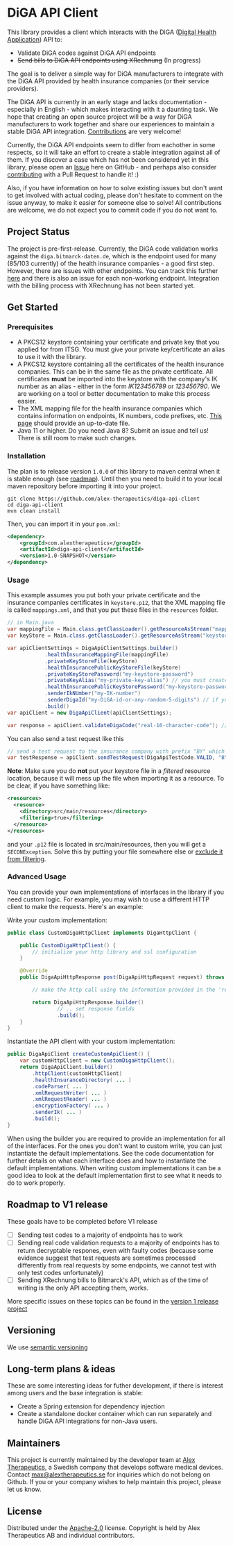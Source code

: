 # DiGA API Client

This library provides a client which interacts with the DiGA ([Digital Health Application](https://www.bfarm.de/EN/MedicalDevices/DiGA/_node.html)) API to:
- Validate DiGA codes against DiGA API endpoints
- ~~Send bills to DiGA API endpoints using XRechnung~~ (In progress)

The goal is to deliver a simple way for DiGA manufacturers to integrate with the DiGA API provided by health insurance companies (or their service providers).

The DiGA API is currently in an early stage and lacks documentation - especially in English - which makes interacting with it a daunting task. 
We hope that creating an open source project will be a way for DiGA manufacturers to work together and share our experiences to maintain a stable DiGA API integration.
[Contributions](CONTRIBUTING.md) are very welcome!

Currently, the DiGA API endpoints seem to differ from eachother in some respects, so it will take an effort to create a stable integration against all of them.
If you discover a case which has not been considered yet in this library, please open an [Issue](https://github.com/alex-therapeutics/diga-api-client/issues/new) here on GitHub -  and perhaps also consider [contributing](CONTRIBUTING.md) with a Pull Request to handle it! :)

Also, if you have information on how to solve existing issues but don't want to get involved with actual coding, please don't hesitate to comment on the issue anyway, to make it easier for someone else to solve! 
All contributions are welcome, we do not expect you to commit code if you do not want to.

## Project Status
The project is pre-first-release. Currently, the DiGA code validation works against the `diga.bitmarck-daten.de`, which
is the endpoint used for many (85/103 currently) of the health insurance companies - a good first step. However, there are issues with other endpoints. You can track this further [here](ENDPOINT_STATUS.md) and there is also an issue for each non-working endpoint.
Integration with the billing process with XRechnung has not been started yet.

## Get Started
### Prerequisites
* A PKCS12 keystore containing your certificate and private key that you applied for from ITSG. You must give your private key/certificate an alias
  to use it with the library.
* A PKCS12 keystore containing all the certificates of the health insurance companies. This can be in the same file as the private certificate. All certificates __must__
  be imported into the keystore with the company's IK number as an alias - either in the form _IK123456789_  or _123456790_. We are working on a tool or better documentation 
  to make this process easier.
* The XML mapping file for the health insurance companies which contains information on endpoints, IK numbers, code prefixes, etc.
  [This page](https://kkv.gkv-diga.de/) should provide an up-to-date file.
* Java 11 or higher. Do you need Java 8? Submit an issue and tell us! There is still room to make such changes.

### Installation
The plan is to release version `1.0.0` of this library to maven central when it is stable enough (see [roadmap](#roadmap-to-v1-release)). 
Until then you need to build it to your local maven repository before importing it into your project.
```shell
git clone https://github.com/alex-therapeutics/diga-api-client
cd diga-api-client
mvn clean install
```
Then, you can import it in your `pom.xml`:
```xml
<dependency>
    <groupId>com.alextherapeutics</groupId>
    <artifactId>diga-api-client</artifactId>
    <version>1.0-SNAPSHOT</version>
</dependency>
```

### Usage

This example assumes you put both your private certificate and the insurance companies certificates in `keystore.p12`,
that the XML mapping file is called `mappings.xml`, and that you put these files in the `resources` folder.

```java
// in Main.java
var mappingFile = Main.class.getClassLoader().getResourceAsStream("mappings.xml");
var keyStore = Main.class.getClassLoader().getResourceAsStream("keystore.p12");

var apiClientSettings = DigaApiClientSettings.builder()
            .healthInsuranceMappingFile(mappingFile)
            .privateKeyStoreFile(keyStore)
            .healthInsurancePublicKeyStoreFile(keyStore)
            .privateKeyStorePassword("my-keystore-password")
            .privateKeyAlias("my-private-key-alias") // you must create this when creating the keystore
            .healthInsurancePublicKeyStorePassword("my-keystore-password")
            .senderIkNUmber("my-IK-number")
            .senderDigaId("my-DiGA-id-or-any-random-5-digits") // if you arent accepted as DiGA yet, just put 12345
            .build()
var apiClient = new DigaApiClient(apiClientSettings);

var response = apiClient.validateDigaCode("real-16-character-code"); // clean API for code validation
```

You can also send a test request like this

```java
// send a test request to the insurance company with prefix "BY" which should be be processed as valid by the API
var testResponse = apiClient.sendTestRequest(DigaApiTestCode.VALID, "BY"); 
```

__Note__: Make sure you do __not__ put your keystore file in a _filtered_ resource location, because it will mess up the file when importing it as a resource. To be clear, if you have something like:
```xml
<resources>
  <resource>
    <directory>src/main/resources</directory>
    <filtering>true</filtering>
  </resource>
</resources>
```
and your `.p12` file is located in src/main/resources, then you will get a `SECONException`. Solve this by putting your file somewhere else or [exclude it from filtering](https://stackoverflow.com/a/34750851/6428035).


### Advanced Usage

You can provide your own implementations of interfaces in the library if you need custom logic. For example, you may wish
to use a different HTTP client to make the requests. Here's an example:

Write your custom implementation:
```java
public class CustomDigaHttpClient implements DigaHttpClient {

    public CustomDigaHttpClient() {
        // initialize your http library and ssl configuration
    }

    @Override
    public DigaApiHttpResponse post(DigaApiHttpRequest request) throws DigaHttpClientException {

        // make the http call using the information provided in the 'request' object

        return DigaApiHttpResponse.builder()
                // .. set response fields
                .build();
    }
}
```

Instantiate the API client with your custom implementation:
```java
public DigaApiClient createCustomApiClient() {
    var customHttpClient = new CustomDigaHttpClient();
    return DigaApiClient.builder()
        .httpClient(customHttpClient)
        .healthInsuranceDirectory( ... )
        .codeParser( ... )
        .xmlRequestWriter( ... )
        .xmlRequestReader( ... )
        .encryptionFactory( ... )
        .senderIk( ... )
        .build();
}
```

When using the builder you are required to provide an implementation for all of the interfaces. For the ones you don't want to custom write,
you can just instantiate the default implementations. See the code documentation for further details on what each interface does and how to instantiate the default implementations.
When writing custom implementations it can be a good idea to look at the default implementation first to see what it needs to do to work properly.

## Roadmap to V1 release

These goals have to be completed before V1 release

- [ ] Sending test codes to a majority of endpoints has to work
- [ ] Sending real code validation requests to a majority of endpoints has to return decryptable respones, even with faulty codes (because some evidence suggest that test requests are sometimes processed differently from real requests by some endpoints, we cannot test with only test codes unfortunately)
- [ ] Sending XRechnung bills to Bitmarck's API, which as of the time of writing is the only API accepting them, works.

More specific issues on these topics can be found in the [version 1 release project](https://github.com/alex-therapeutics/diga-api-client/projects/1)

## Versioning

We use [semantic versioning](https://semver.org/)

## Long-term plans & ideas

These are some interesting ideas for futher development, if there is interest among users and the base integration is stable:

- Create a Spring extension for dependency injection
- Create a standalone docker container which can run separately and handle DiGA API integrations for non-Java users.

## Maintainers

This project is currently maintained by the developer team at [Alex Therapeutics](https://www.alextherapeutics.com/), a Swedish company that develops software medical devices. Contact [max@alextherapeutics.se](mailto:max@alextherapeutics.com) for inquiries which do not belong on Github. If you or your company wishes to help maintain this project, please let us know.

## License

Distributed under the [Apache-2.0](LICENSE) license. Copyright is held by Alex Therapeutics AB and individual contributors.
